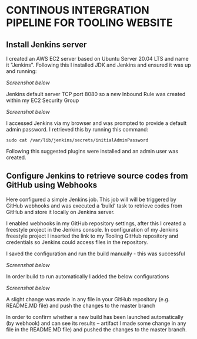 # __CONTINOUS INTERGRATION PIPELINE FOR TOOLING WEBSITE__

## Install Jenkins server

I created an AWS EC2 server based on Ubuntu Server 20.04 LTS and name it "Jenkins". Following this I installed JDK and Jenkins and ensured it was up and running:

*Screenshot below*

Jenkins default server TCP port 8080 so a new Inbound Rule was created within my EC2 Security Group

*Screenshot below*

I accessed Jenkins via my browser and was prompted to provide a default admin password. I retrieved this by running this command:

```
sudo cat /var/lib/jenkins/secrets/initialAdminPassword
```

Following this suggested plugins were installed and an admin user was created.

## Configure Jenkins to retrieve source codes from GitHub using Webhooks

Here configured a simple Jenkins job. This job will will be triggered by GitHub webhooks and was executed a ‘build’ task to retrieve codes from GitHub and store it locally on Jenkins server.

I enabled webhooks in my GitHub repository settings, after this I created a freestyle project in the Jenkins console. In configuration of my Jenkins freestyle project I inserted the  link to my Tooling GitHub repository and credentials so Jenkins could access files in the repository.

I saved the configuration and run the build manually - this was successful

*Screenshot below*

In order build to run automatically I added the below configurations 

*Screenshot below*

A slight change was made  in any file in your GitHub repository (e.g. README.MD file) and push the changes to the master branch

In order to confirm whether a new build has been launched automatically (by webhook) and can see its results – artifact I made some change in any file in the  README.MD file) and pushed the changes to the master branch.

